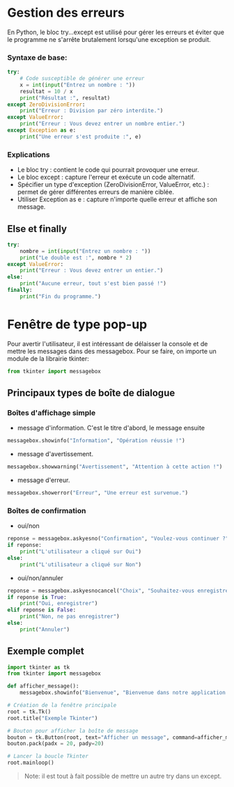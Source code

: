 # Gestion des erreurs

En Python, le bloc try...except est utilisé pour gérer les erreurs et éviter que le programme ne s'arrête brutalement lorsqu'une exception se produit.

### Syntaxe de base:

```py
try:
    # Code susceptible de générer une erreur
    x = int(input("Entrez un nombre : "))  
    resultat = 10 / x  
    print("Résultat :", resultat)
except ZeroDivisionError:
    print("Erreur : Division par zéro interdite.")
except ValueError:
    print("Erreur : Vous devez entrer un nombre entier.")
except Exception as e:
    print("Une erreur s'est produite :", e)

```

### Explications

- Le bloc try : contient le code qui pourrait provoquer une erreur.
- Le bloc except : capture l'erreur et exécute un code alternatif.
- Spécifier un type d'exception (ZeroDivisionError, ValueError, etc.) : permet de gérer différentes erreurs de manière ciblée.
- Utiliser Exception as e : capture n'importe quelle erreur et affiche son message.


## Else et finally

```py
try:
    nombre = int(input("Entrez un nombre : "))
    print("Le double est :", nombre * 2)
except ValueError:
    print("Erreur : Vous devez entrer un entier.")
else:
    print("Aucune erreur, tout s'est bien passé !")
finally:
    print("Fin du programme.")
```

# Fenêtre de type pop-up

Pour avertir l'utilisateur, il est intéressant de délaisser la console et de mettre les messages dans des messagebox. Pour se faire, on importe un module de la librairie tkinter:

```py
from tkinter import messagebox
```

## Principaux types de boîte de dialogue

### Boîtes d'affichage simple

- message d'information. C'est le titre d'abord, le message ensuite
```py
messagebox.showinfo("Information", "Opération réussie !")
```

- message d'avertissement.
```py
messagebox.showwarning("Avertissement", "Attention à cette action !")
```

- message d'erreur.
```py
messagebox.showerror("Erreur", "Une erreur est survenue.")
```

### Boîtes de confirmation

- oui/non
```py
reponse = messagebox.askyesno("Confirmation", "Voulez-vous continuer ?")
if reponse:
    print("L'utilisateur a cliqué sur Oui")
else:
    print("L'utilisateur a cliqué sur Non")
```

- oui/non/annuler

```py
reponse = messagebox.askyesnocancel("Choix", "Souhaitez-vous enregistrer avant de quitter ?")
if reponse is True:
    print("Oui, enregistrer")
elif reponse is False:
    print("Non, ne pas enregistrer")
else:
    print("Annuler")

```

## Exemple complet

```py
import tkinter as tk
from tkinter import messagebox

def afficher_message():
    messagebox.showinfo("Bienvenue", "Bienvenue dans notre application Tkinter !")

# Création de la fenêtre principale
root = tk.Tk()
root.title("Exemple Tkinter")

# Bouton pour afficher la boîte de message
bouton = tk.Button(root, text="Afficher un message", command=afficher_message)
bouton.pack(padx = 20, pady=20)

# Lancer la boucle Tkinter
root.mainloop()
```

> Note: il est tout à fait possible de mettre un autre try dans un except.